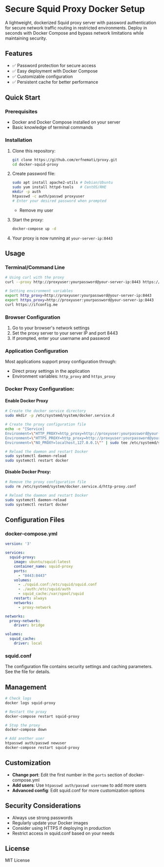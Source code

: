# Secure Squid Proxy Docker Setup

A lightweight, dockerized Squid proxy server with password authentication for secure network traffic routing in restricted environments. Deploy in seconds with Docker Compose and bypass network limitations while maintaining security.

## Features

- ✅ Password protection for secure access
- ✅ Easy deployment with Docker Compose
- ✅ Customizable configuration
- ✅ Persistent cache for better performance

## Quick Start

### Prerequisites

- Docker and Docker Compose installed on your server
- Basic knowledge of terminal commands

### Installation

1. Clone this repository:
   ```bash
   git clone https://github.com/erfnemati/proxy.git
   cd docker-squid-proxy
   ```

2. Create password file:
   ```bash
   sudo apt install apache2-utils # Debian/Ubuntu
   sudo yum install httpd-tools   # CentOS/RHE
   mkdir -p auth
   htpasswd -c auth/passwd proxyuser
   # Enter your desired password when prompted
   ```
   * Remove my user

3. Start the proxy:
   ```bash
   docker-compose up -d
   ```

4. Your proxy is now running at `your-server-ip:8443`

## Usage

### Terminal/Command Line

```bash
# Using curl with the proxy
curl --proxy http://proxyuser:yourpassword@your-server-ip:8443 https://ifconfig.me

# Setting environment variables
export http_proxy=http://proxyuser:yourpassword@your-server-ip:8443
export https_proxy=http://proxyuser:yourpassword@your-server-ip:8443
curl https://ifconfig.me
```

### Browser Configuration

1. Go to your browser's network settings
2. Set the proxy server to your server IP and port 8443
3. If prompted, enter your username and password

### Application Configuration

Most applications support proxy configuration through:
- Direct proxy settings in the application
- Environment variables: `http_proxy` and `https_proxy`

### Docker Proxy Configuration:
#### Enable Docker Proxy
```bash
# Create the docker service directory
sudo mkdir -p /etc/systemd/system/docker.service.d

# Create the proxy configuration file
echo -e "[Service]
Environment=\"HTTP_PROXY=http_proxy=http://proxyuser:yourpassword@your-server-ip:8443\"
Environment=\"HTTPS_PROXY=http_proxy=http://proxyuser:yourpassword@your-server-ip:8443\"
Environment=\"NO_PROXY=localhost,127.0.0.1\"" | sudo tee /etc/systemd/system/docker.service.d/http-proxy.conf

# Reload the daemon and restart Docker
sudo systemctl daemon-reload
sudo systemctl restart docker
```
#### Disable Docker Proxy:
```bash
# Remove the proxy configuration file
sudo rm /etc/systemd/system/docker.service.d/http-proxy.conf

# Reload the daemon and restart Docker
sudo systemctl daemon-reload
sudo systemctl restart docker
```



## Configuration Files

### docker-compose.yml

```yaml
version: '3'

services:
  squid-proxy:
    image: ubuntu/squid:latest
    container_name: squid-proxy
    ports:
      - "8443:8443"
    volumes:
      - ./squid.conf:/etc/squid/squid.conf
      - ./auth:/etc/squid/auth
      - squid_cache:/var/spool/squid
    restart: always
    networks:
      - proxy-network

networks:
  proxy-network:
    driver: bridge

volumes:
  squid_cache:
    driver: local
```

### squid.conf

The configuration file contains security settings and caching parameters. See the file for details.

## Management

```bash
# Check logs
docker logs squid-proxy

# Restart the proxy
docker-compose restart squid-proxy

# Stop the proxy
docker-compose down

# Add another user
htpasswd auth/passwd newuser
docker-compose restart squid-proxy
```

## Customization

- **Change port**: Edit the first number in the `ports` section of docker-compose.yml
- **Add users**: Use `htpasswd auth/passwd username` to add more users
- **Advanced config**: Edit squid.conf for more customization options

## Security Considerations

- Always use strong passwords
- Regularly update your Docker images
- Consider using HTTPS if deploying in production
- Restrict access in squid.conf based on your needs

## License

MIT License
